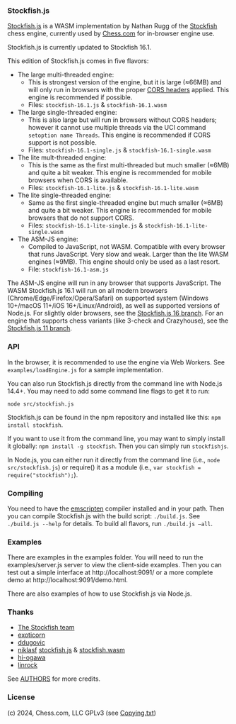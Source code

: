 ### Stockfish.js

<a href="https://github.com/nmrugg/stockfish.js">Stockfish.js</a> is a WASM implementation by Nathan Rugg of the <a href="https://github.com/official-stockfish/Stockfish">Stockfish</a> chess engine, currently used by [Chess.com](https://www.chess.com/) for in-browser engine use.

Stockfish.js is currently updated to Stockfish 16.1.

This edition of Stockfish.js comes in five flavors:

 * The large multi-threaded engine:
    * This is strongest version of the engine, but it is large (≈66MB) and will only run in browsers with the proper <a href=https://web.dev/articles/cross-origin-isolation-guide>CORS headers</a> applied. This engine is recommended if possible.
    * Files: `stockfish-16.1.js` & `stockfish-16.1.wasm`
 * The large single-threaded engine:
    * This is also large but will run in browsers without CORS headers; however it cannot use multiple threads via the UCI command `setoption name Threads`. This engine is recommended if CORS support is not possible.
    * Files: `stockfish-16.1-single.js` & `stockfish-16.1-single.wasm`
 * The lite mult-threaded engine:
    * This is the same as the first multi-threaded but much smaller (≈6MB) and quite a bit weaker. This engine is recommended for mobile browsers when CORS is available.
    * Files: `stockfish-16.1-lite.js` & `stockfish-16.1-lite.wasm`
 * The lite single-threaded engine:
    * Same as the first single-threaded engine but much smaller (≈6MB) and quite a bit weaker. This engine is recommended for mobile browsers that do not support CORS.
    * Files: `stockfish-16.1-lite-single.js` & `stockfish-16.1-lite-single.wasm`
 * The ASM-JS engine:
    * Compiled to JavaScript, not WASM. Compatible with every browser that runs JavaScript. Very slow and weak. Larger than the lite WASM engines (≈9MB). This engine should only be used as a last resort.
    * File: `stockfish-16.1-asm.js`


The ASM-JS engine will run in any browser that supports JavaScript. The WASM Stockfish.js 16.1 will run on all modern browsers (Chrome/Edge/Firefox/Opera/Safari) on supported system (Windows 10+/macOS 11+/iOS 16+/Linux/Android), as well as supported versions of Node.js. For slightly older browsers, see the <a href=../../tree/Stockfish16>Stockfish.js 16 branch</a>. For an engine that supports chess variants (like 3-check and Crazyhouse), see the <a href=../../tree/Stockfish11>Stockfish.js 11 branch</a>.

### API

In the browser, it is recommended to use the engine via Web Workers. See `examples/loadEngine.js` for a sample implementation.

You can also run Stockfish.js directly from the command line with Node.js 14.4+. You may need to add some command line flags to get it to run:

```shell
node src/stockfish.js
```
Stockfish.js can be found in the npm repository and installed like this: `npm install stockfish`.

If you want to use it from the command line, you may want to simply install it globally: `npm install -g stockfish`. Then you can simply run `stockfishjs`.

In Node.js, you can either run it directly from the command line (i.e., `node src/stockfish.js`) or require() it as a module (i.e., `var stockfish = require("stockfish");`).

### Compiling

You need to have the <a href="http://kripken.github.io/emscripten-site/docs/getting_started/downloads.html">emscripten</a> compiler installed and in your path. Then you can compile Stockfish.js with the build script: `./build.js`. See `./build.js --help` for details. To build all flavors, run `./build.js –all`.

### Examples

There are examples in the examples folder. You will need to run the examples/server.js server to view the client-side examples. Then you can test out a simple interface at http://localhost:9091/ or a more complete demo at http://localhost:9091/demo.html.

There are also examples of how to use Stockfish.js via Node.js.

### Thanks

- <a href="https://github.com/official-stockfish/Stockfish">The Stockfish team</a>
- <a href="https://github.com/exoticorn/stockfish-js">exoticorn</a>
- <a href="https://github.com/ddugovic/Stockfish">ddugovic</a>
- <a href="https://github.com/niklasf/">niklasf</a> <a href="https://github.com/niklasf/stockfish.js">stockfish.js</a> & <a href="https://github.com/niklasf/stockfish.wasm">stockfish.wasm</a>
- <a href="https://github.com/hi-ogawa/Stockfish">hi-ogawa</a>
- <a href="https://github.com/linrock">linrock</a>

See <a href="https://raw.githubusercontent.com/nmrugg/stockfish.js/master/AUTHORS">AUTHORS</a> for more credits.

### License

(c) 2024, Chess.com, LLC
GPLv3 (see <a href="https://raw.githubusercontent.com/nmrugg/stockfish.js/master/Copying.txt">Copying.txt</a>)
